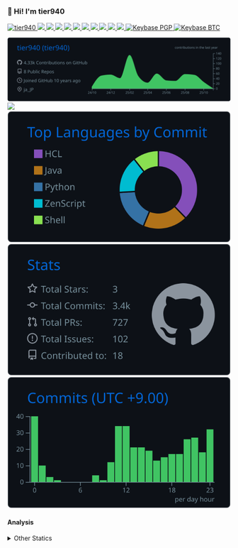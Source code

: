 ### 👋 Hi! I'm tier940

<p align="left"> 
  <a href="https://github.com/tier940/tier940/">
    <img src="https://komarev.com/ghpvc/?username=tier940" alt="tier940" />
  </a>
  <a href="http://twitter.com/tier940">
    <img height="20" src="https://img.shields.io/twitter/follow/tier940?label=Twitter&logo=twitter&style=flat" />
  </a>
  <a href="https://github.com/tier940">
    <img height="20" src="https://img.shields.io/github/followers/tier940?label=follow&logo=github&style=flat" />
  </a>
  <a href="https://www.reddit.com/user/tier940">
    <img height="20" src="https://img.shields.io/reddit/user-karma/combined/tier940?label=Reddit&logo=reddit&style=flat" />
  </a>
  <a href="https://stackoverflow.com/users/17317833/tier940">
    <img height="20" src="https://img.shields.io/stackexchange/stackoverflow/r/17317833?label=StackOverflow&logo=stack-overflow&style=flat" />
  </a>
  <a href="https://zenn.dev/tier940">
    <img height="20" src="https://zenn.badge.nikaera.com/s/tier940/likes" />
  </a>
  <a href="https://zenn.dev/tier940">
    <img height="20" src="https://zenn.badge.nikaera.com/s/tier940/followers" />
  </a>
  <a href="https://zenn.dev/tier940">
    <img height="20" src="https://zenn.badge.nikaera.com/s/tier940/articles" />
  </a>
  <a href="http://qiita.com/tier940">
    <img height="20" src="https://qiita-badge.apiapi.app/s/tier940/posts.svg" />
  </a>
  <a href="http://qiita.com/tier940">
    <img height="20" src="https://qiita-badge.apiapi.app/s/tier940/contributions.svg" />
  </a>
  <a href="https://github.com/tier940/tier940/">
    <img height="20" src="https://github.com/tier940/tier940/actions/workflows/main.yml/badge.svg" />
  </a>
  <a href="https://keybase.io/tier940">
    <img alt="Keybase PGP" src="https://img.shields.io/keybase/pgp/tier940">
  </a>
  <a href="https://keybase.io/tier940">
    <img alt="Keybase BTC" src="https://img.shields.io/keybase/btc/tier940">
  </a>
</p>

[![](https://raw.githubusercontent.com/tier940/tier940/main/profile-summary-card-output/github_dark/0-profile-details.svg)](https://github.com/vn7n24fzkq/github-profile-summary-cards)
[![](https://raw.githubusercontent.com/tier940/tier940/main/profile-summary-card-output/github_dark/1-repos-per-language.svg)](https://github.com/vn7n24fzkq/github-profile-summary-cards) [![](https://raw.githubusercontent.com/tier940/tier940/main/profile-summary-card-output/github_dark/2-most-commit-language.svg)](https://github.com/vn7n24fzkq/github-profile-summary-cards)
[![](https://raw.githubusercontent.com/tier940/tier940/main/profile-summary-card-output/github_dark/3-stats.svg)](https://github.com/vn7n24fzkq/github-profile-summary-cards) [![](https://raw.githubusercontent.com/tier940/tier940/main/profile-summary-card-output/github_dark/4-productive-time.svg)](https://github.com/vn7n24fzkq/github-profile-summary-cards)


#### Analysis
<!-- <img height="150" src="https://github.com/tier940/tier940/blob/master/images/stat.svg" alt="Alternative Text"/> -->

<details>
  <summary>Other Statics</summary>
  <!--START_SECTION:waka-->
![Code Time](http://img.shields.io/badge/Code%20Time-3%2C108%20hrs%2047%20mins-blue)

**🐱 My GitHub Data** 

> 📦 22.5 kB Used in GitHub's Storage 
 > 
> 💼 Opted to Hire
 > 
> 📜 13 Public Repositories 
 > 
> 🔑 2 Private Repositories 
 > 
**I'm an Early 🐤** 

```text
🌞 Morning                1448 commits        ████░░░░░░░░░░░░░░░░░░░░░   15.73 % 
🌆 Daytime                3386 commits        █████████░░░░░░░░░░░░░░░░   36.79 % 
🌃 Evening                3376 commits        █████████░░░░░░░░░░░░░░░░   36.68 % 
🌙 Night                  993 commits         ███░░░░░░░░░░░░░░░░░░░░░░   10.79 % 
```
📅 **I'm Most Productive on Saturday** 

```text
Monday                   901 commits         ██░░░░░░░░░░░░░░░░░░░░░░░   09.79 % 
Tuesday                  1616 commits        ████░░░░░░░░░░░░░░░░░░░░░   17.56 % 
Wednesday                1054 commits        ███░░░░░░░░░░░░░░░░░░░░░░   11.45 % 
Thursday                 1047 commits        ███░░░░░░░░░░░░░░░░░░░░░░   11.38 % 
Friday                   1180 commits        ███░░░░░░░░░░░░░░░░░░░░░░   12.82 % 
Saturday                 1820 commits        █████░░░░░░░░░░░░░░░░░░░░   19.78 % 
Sunday                   1585 commits        ████░░░░░░░░░░░░░░░░░░░░░   17.22 % 
```


📊 **This Week I Spent My Time On** 

```text
🕑︎ Time Zone: Asia/Tokyo

💬 Programming Languages: 
Other                    27 hrs 38 mins      ████████████████████░░░░░   79.96 % 
Java                     4 hrs 11 mins       ███░░░░░░░░░░░░░░░░░░░░░░   12.14 % 
YAML                     1 hr 4 mins         █░░░░░░░░░░░░░░░░░░░░░░░░   03.09 % 
INI                      26 mins             ░░░░░░░░░░░░░░░░░░░░░░░░░   01.29 % 
Java Properties          17 mins             ░░░░░░░░░░░░░░░░░░░░░░░░░   00.84 % 

🔥 Editors: 
Edge                     27 hrs 31 mins      ████████████████████░░░░░   79.63 % 
Intellijidea             4 hrs 59 mins       ████░░░░░░░░░░░░░░░░░░░░░   14.46 % 
VS Code                  2 hrs 2 mins        █░░░░░░░░░░░░░░░░░░░░░░░░   05.91 % 

💻 Operating System: 
Windows                  34 hrs 24 mins      █████████████████████████   99.57 % 
Linux                    8 mins              ░░░░░░░░░░░░░░░░░░░░░░░░░   00.43 % 
```

**I Mostly Code in Java** 

```text
Java                     13 repos            ███████████░░░░░░░░░░░░░░   44.83 % 
ZenScript                3 repos             ███░░░░░░░░░░░░░░░░░░░░░░   10.34 % 
HTML                     2 repos             ██░░░░░░░░░░░░░░░░░░░░░░░   06.90 % 
Shell                    2 repos             ██░░░░░░░░░░░░░░░░░░░░░░░   06.90 % 
Dockerfile               1 repo              █░░░░░░░░░░░░░░░░░░░░░░░░   03.45 % 
```



**Timeline**

![Lines of Code chart](https://raw.githubusercontent.com/tier940/tier940/main/assets/bar_graph.png)


 Last Updated on 16/01/2024 00:55:13 UTC
<!--END_SECTION:waka-->
</details>
